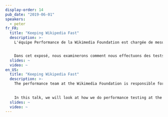 ```yaml
---
display-order: 14
pub_date: "2019-06-01"
speakers:
  - peter
fr_FR:
  title: "Keeping Wikipedia Fast"
  description: >-
    L'équipe Performance de la Wikimedia Foundation est chargée de mesurer la performance de Wikipédia. C'est facile, non ? On met en place une surveillance et pouf, c'est partie ? En théorie, c'est facile, mais dans la pratique, c'est une autre histoire. 


    Dans cet exposé, nous examinerons comment nous effectuons des tests de performance à la Wikimedia Foundation à l'aide d'outils synthétiques et comment cela s'articule avec les mesures réalisées auprès d'utilisateurs et utilisatrices réel·le·s. Nous parlerons de la mise en place, des quelques études de cas où nous avons trouvé des régressions et nous passerons en revue les leçons que nous avons tirées de nos erreurs.
  slides: ~
  video: ~
en_US:
  title: "Keeping Wikipedia Fast"
  description: >-
    The performance team at the Wikimedia Foundation is responsible for measuring the performance of Wikipedia. That is easy right? Setup monitoring and you are ready to go? In theory it is easy, but in practice we have had some problems. 
    
    
    In this talk, we will look at how we do performance testing at the Wikimedia Foundation using synthetic tools and how it works together with our real user measurements. We will talk about the setup, some case studies where we found regressions and go through the learnings we got from our mistakes.
  slides: ~
  video: ~
---
```

